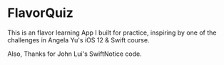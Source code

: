 # FlavorQuiz

This is an flavor learning App I built for practice, inspiring by one of the challenges in Angela Yu's iOS 12 & Swift course. 

Also, Thanks for John Lui's SwiftNotice code. 
